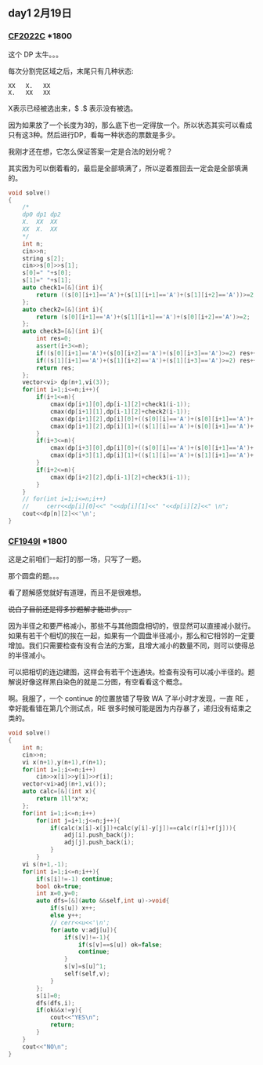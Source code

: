 ## day1 2月19日

### [CF2022C](https://codeforces.com/contest/2022/problem/C) *1800

这个 DP 太牛。。。

每次分割完区域之后，末尾只有几种状态:

```
XX   X.   XX
X.   XX   XX 
```

X表示已经被选出来，$ .$ 表示没有被选。

因为如果放了一个长度为3的，那么底下也一定得放一个。所以状态其实可以看成只有这3种。然后进行DP，看每一种状态的票数是多少。

我刚才还在想，它怎么保证答案一定是合法的划分呢？

其实因为可以倒着看的，最后是全部填满了，所以逆着推回去一定会是全部填满的。

```cpp
void solve()
{
    /*
    dp0 dp1 dp2
    X.  XX  XX
    XX  X.  XX 
    */
    int n;
    cin>>n;
    string s[2];
    cin>>s[0]>>s[1];
    s[0]=" "+s[0];
    s[1]=" "+s[1];
    auto check1=[&](int i){
        return ((s[0][i+1]=='A')+(s[1][i+1]=='A')+(s[1][i+2]=='A'))>=2;
    };
    auto check2=[&](int i){
        return (s[0][i+1]=='A')+(s[1][i+1]=='A')+(s[0][i+2]=='A')>=2;
    };
    auto check3=[&](int i){
        int res=0;
        assert(i+3<=n);
        if((s[0][i+1]=='A')+(s[0][i+2]=='A')+(s[0][i+3]=='A')>=2) res++;
        if((s[1][i+1]=='A')+(s[1][i+2]=='A')+(s[1][i+3]=='A')>=2) res++;
        return res;
    };
    vector<vi> dp(n+1,vi(3));
    for(int i=1;i<=n;i++){
        if(i+1<=n){
            cmax(dp[i+1][0],dp[i-1][2]+check1(i-1));
            cmax(dp[i+1][1],dp[i-1][2]+check2(i-1));
            cmax(dp[i+1][2],dp[i][0]+((s[0][i]=='A')+(s[0][i+1]=='A')+(s[1][i+1]=='A')>=2));
            cmax(dp[i+1][2],dp[i][1]+((s[1][i]=='A')+(s[0][i+1]=='A')+(s[1][i+1]=='A')>=2));
        }
        if(i+3<=n){
            cmax(dp[i+3][0],dp[i][0]+((s[0][i]=='A')+(s[0][i+1]=='A')+(s[0][i+2]=='A')>=2)+((s[1][i+1]=='A')+(s[1][i+2]=='A')+(s[1][i+3]=='A')>=2));
            cmax(dp[i+3][1],dp[i][1]+((s[1][i]=='A')+(s[1][i+1]=='A')+(s[1][i+2]=='A')>=2)+((s[0][i+1]=='A')+(s[0][i+2]=='A')+(s[0][i+3]=='A')>=2));
        }
        if(i+2<=n){
            cmax(dp[i+2][2],dp[i-1][2]+check3(i-1));
        }
    }
    // for(int i=1;i<=n;i++)
    //     cerr<<dp[i][0]<<" "<<dp[i][1]<<" "<<dp[i][2]<<" \n";
    cout<<dp[n][2]<<'\n';
}
```

### [CF1949I](https://codeforces.com/contest/1949/problem/I) *1800

这是之前咱们一起打的那一场，只写了一题。

那个圆盘的题。。。

看了题解感觉就好有道理，而且不是很难想。

~~说白了目前还是得多抄题解才能进步。。。~~

因为半径之和要严格减小，那些不与其他圆盘相切的，很显然可以直接减小就行。如果有若干个相切的挨在一起，如果有一个圆盘半径减小，那么和它相邻的一定要增加。我们只需要检查有没有合法的方案，且增大减小的数量不同，则可以使得总的半径减小。

可以把相切的连边建图，这样会有若干个连通块。检查有没有可以减小半径的。题解说好像这样黑白染色的就是二分图，有空看看这个概念。

啊。我服了，一个 continue 的位置放错了导致 WA 了半小时才发现，一直 RE ，幸好能看错在第几个测试点，RE 很多时候可能是因为内存暴了，递归没有结束之类的。

```cpp
void solve()
{
    int n;
    cin>>n;
    vi x(n+1),y(n+1),r(n+1);
    for(int i=1;i<=n;i++)
        cin>>x[i]>>y[i]>>r[i];
    vector<vi>adj(n+1,vi());
    auto calc=[&](int x){
        return 1ll*x*x;
    };
    for(int i=1;i<=n;i++)
        for(int j=i+1;j<=n;j++){
            if(calc(x[i]-x[j])+calc(y[i]-y[j])==calc(r[i]+r[j])){
                adj[i].push_back(j);
                adj[j].push_back(i);
            }
        }
    vi s(n+1,-1);
    for(int i=1;i<=n;i++){
        if(s[i]!=-1) continue;
        bool ok=true;
        int x=0,y=0;
        auto dfs=[&](auto &&self,int u)->void{
            if(s[u]) x++;
            else y++;
            // cerr<<u<<'\n';
            for(auto v:adj[u]){
                if(s[v]!=-1){
                    if(s[v]==s[u]) ok=false;
                    continue;
                }
                s[v]=s[u]^1;
                self(self,v);
            }
        };
        s[i]=0;
        dfs(dfs,i);
        if(ok&&x!=y){
            cout<<"YES\n";
            return;
        }
    }
    cout<<"NO\n";
}
```

